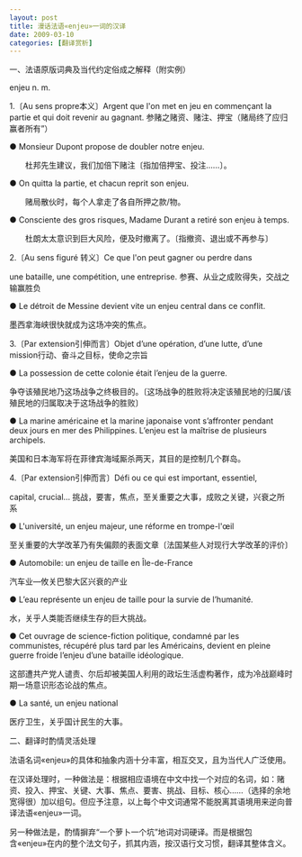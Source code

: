 ```yaml
---
layout: post
title: 漫话法语«enjeu»一词的汉译
date: 2009-03-10
categories: [翻译赏析]  
---
```


一、法语原版词典及当代约定俗成之解释（附实例）

enjeu n. m.

1.〔Au sens propre本义〕Argent que l'on met en jeu en commençant la partie et qui doit revenir au gagnant. 参赌之赌资、赌注、押宝（赌局终了应归赢者所有”）

● Monsieur Dupont propose de doubler notre enjeu.

　　杜邦先生建议，我们加倍下赌注〔指加倍押宝、投注……〕。

● On quitta la partie, et chacun reprit son enjeu.

　　赌局散伙时，每个人拿走了各自所押之款/物。

● Consciente des gros risques, Madame Durant a retiré son enjeu à temps.

　　杜朗太太意识到巨大风险，便及时撤离了。〔指撤资、退出或不再参与〕　　

2.〔Au sens figuré 转义〕Ce que l'on peut gagner ou perdre dans

une bataille, une compétition, une entreprise. 参赛、从业之成败得失，交战之输赢胜负

● Le détroit de Messine devient vite un enjeu central dans ce conflit.

墨西拿海峡很快就成为这场冲突的焦点。

3.〔Par extension引伸而言〕Objet d’une opération, d’une lutte, d’une mission行动、奋斗之目标，使命之宗旨

● La possession de cette colonie était l’enjeu de la guerre.

争夺该殖民地乃这场战争之终极目的。〔这场战争的胜败将决定该殖民地的归属/该殖民地的归属取决于这场战争的胜败〕

● La marine américaine et la marine japonaise vont s’affronter pendant deux jours en mer des Philippines. L’enjeu est la maîtrise de plusieurs archipels.

美国和日本海军将在菲律宾海域厮杀两天，其目的是控制几个群岛。

4.〔Par extension引伸而言〕Défi ou ce qui est important, essentiel,

capital, crucial… 挑战，要害，焦点，至关重要之大事，成败之关键，兴衰之所系

● L'université, un enjeu majeur, une réforme en trompe-l'œil

至关重要的大学改革乃有失偏颇的表面文章〔法国某些人对现行大学改革的评价〕

● Automobile: un enjeu de taille en Île-de-France

汽车业—攸关巴黎大区兴衰的产业

● L’eau représente un enjeu de taille pour la survie de l’humanité.

水，关乎人类能否继续生存的巨大挑战。

● Cet ouvrage de science-fiction politique, condamné par les communistes, récupéré plus tard par les Américains, devient en pleine guerre froide l’enjeu d’une bataille idéologique.

这部遭共产党人谴责、尔后却被美国人利用的政坛生活虚构著作，成为冷战巅峰时期一场意识形态论战的焦点。

● La santé, un enjeu national

医疗卫生，关乎国计民生的大事。



二、翻译时酌情灵活处理

法语名词«enjeu»的具体和抽象内涵十分丰富，相互交叉，且为当代人广泛使用。

在汉译处理时，一种做法是：根据相应语境在中文中找一个对应的名词，如：赌资、投入、押宝、关键、大事、焦点、要害、挑战、目标、核心……（选择的余地宽得很）加以组句。但应予注意，以上每个中文词通常不能脱离其语境用来逆向普译法语«enjeu»一词。

另一种做法是，酌情摒弃“一个萝卜一个坑”地词对词硬译。而是根据包含«enjeu»在内的整个法文句子，抓其内涵，按汉语行文习惯，翻译其整体含义。

